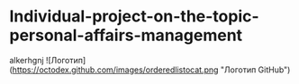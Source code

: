 # Individual-project-on-the-topic-personal-affairs-management
alkerhgnj
![Логотип] (https://octodex.github.com/images/orderedlistocat.png "Логотип GitHub")
